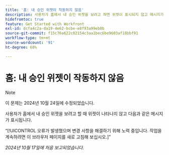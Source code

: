 ```yaml
---
title: '홈: 내 승인 위젯이 작동하지 않음'
description: 사용자가 홈에서 내 승인 위젯을 보려고 하면 위젯이 표시되지 않고 메시지가 표시됩니다.
hidefromtoc: true
feature: Get Started with Workfront
exl-id: dcfa4c2a-da19-4e62-bcbe-e8f93a99eb0b
source-git-commit: f15c76a622c02154c3aa1bec6be9603af18bbf91
workflow-type: tm+mt
source-wordcount: '91'
ht-degree: 68%

---
```


# 홈: 내 승인 위젯이 작동하지 않음

>[!NOTE]
>
>이 문제는 2024년 10월 24일에 수정되었습니다.

사용자가 홈에서 내 승인 위젯을 보려고 할 때 위젯이 나타나지 않고 다음과 같은 메시지가 표시됩니다.

“[!UICONTROL 오류가 발생했으며 변경 사항을 해결하기 위해 노력 중입니다. 작업을 계속하려면 이 브라우저 페이지를 새로 고침해 보십시오.]”

_2024년 10월 17일에 처음 보고되었습니다._
